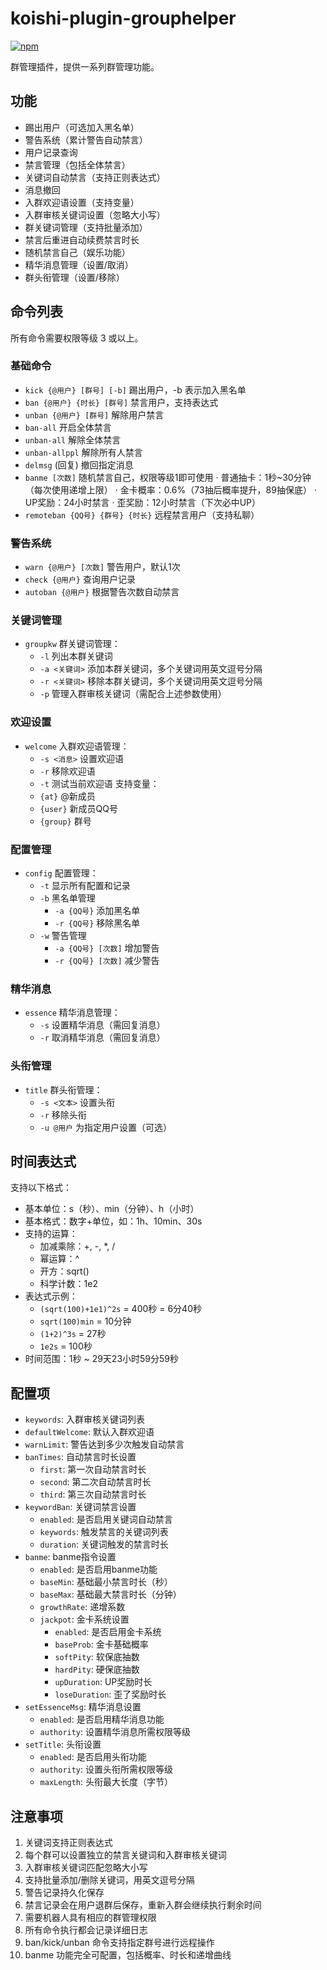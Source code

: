 # koishi-plugin-grouphelper

[![npm](https://img.shields.io/npm/v/koishi-plugin-grouphelper?style=flat-square)](https://www.npmjs.com/package/koishi-plugin-grouphelper)

群管理插件，提供一系列群管理功能。

## 功能

- 踢出用户（可选加入黑名单）
- 警告系统（累计警告自动禁言）
- 用户记录查询
- 禁言管理（包括全体禁言）
- 关键词自动禁言（支持正则表达式）
- 消息撤回
- 入群欢迎语设置（支持变量）
- 入群审核关键词设置（忽略大小写）
- 群关键词管理（支持批量添加）
- 禁言后重进自动续费禁言时长
- 随机禁言自己（娱乐功能）
- 精华消息管理（设置/取消）
- 群头衔管理（设置/移除）

## 命令列表

所有命令需要权限等级 3 或以上。

### 基础命令
- `kick {@用户} [群号] [-b]` 踢出用户，-b 表示加入黑名单
- `ban {@用户} {时长} [群号]` 禁言用户，支持表达式
- `unban {@用户} [群号]` 解除用户禁言
- `ban-all` 开启全体禁言
- `unban-all` 解除全体禁言
- `unban-allppl` 解除所有人禁言
- `delmsg` (回复) 撤回指定消息
- `banme [次数]` 随机禁言自己，权限等级1即可使用
  · 普通抽卡：1秒~30分钟（每次使用递增上限）
  · 金卡概率：0.6%（73抽后概率提升，89抽保底）
  · UP奖励：24小时禁言
  · 歪奖励：12小时禁言（下次必中UP）
- `remoteban {QQ号} {群号} {时长}` 远程禁言用户（支持私聊）

### 警告系统
- `warn {@用户} [次数]` 警告用户，默认1次
- `check {@用户}` 查询用户记录
- `autoban {@用户}` 根据警告次数自动禁言

### 关键词管理
- `groupkw` 群关键词管理：
  - `-l` 列出本群关键词
  - `-a <关键词>` 添加本群关键词，多个关键词用英文逗号分隔
  - `-r <关键词>` 移除本群关键词，多个关键词用英文逗号分隔
  - `-p` 管理入群审核关键词（需配合上述参数使用）

### 欢迎设置
- `welcome` 入群欢迎语管理：
  - `-s <消息>` 设置欢迎语
  - `-r` 移除欢迎语
  - `-t` 测试当前欢迎语
支持变量：
  - `{at}` @新成员
  - `{user}` 新成员QQ号
  - `{group}` 群号

### 配置管理
- `config` 配置管理：
  - `-t` 显示所有配置和记录
  - `-b` 黑名单管理
    - `-a {QQ号}` 添加黑名单
    - `-r {QQ号}` 移除黑名单
  - `-w` 警告管理
    - `-a {QQ号} [次数]` 增加警告
    - `-r {QQ号} [次数]` 减少警告

### 精华消息
- `essence` 精华消息管理：
  - `-s` 设置精华消息（需回复消息）
  - `-r` 取消精华消息（需回复消息）

### 头衔管理
- `title` 群头衔管理：
  - `-s <文本>` 设置头衔
  - `-r` 移除头衔
  - `-u @用户` 为指定用户设置（可选）

## 时间表达式

支持以下格式：
- 基本单位：s（秒）、min（分钟）、h（小时）
- 基本格式：数字+单位，如：1h、10min、30s
- 支持的运算：
  - 加减乘除：+, -, *, /
  - 幂运算：^
  - 开方：sqrt()
  - 科学计数：1e2
- 表达式示例：
  - `(sqrt(100)+1e1)^2s` = 400秒 = 6分40秒
  - `sqrt(100)min` = 10分钟
  - `(1+2)^3s` = 27秒
  - `1e2s` = 100秒
- 时间范围：1秒 ~ 29天23小时59分59秒

## 配置项

- `keywords`: 入群审核关键词列表
- `defaultWelcome`: 默认入群欢迎语
- `warnLimit`: 警告达到多少次触发自动禁言
- `banTimes`: 自动禁言时长设置
  - `first`: 第一次自动禁言时长
  - `second`: 第二次自动禁言时长
  - `third`: 第三次自动禁言时长
- `keywordBan`: 关键词禁言设置
  - `enabled`: 是否启用关键词自动禁言
  - `keywords`: 触发禁言的关键词列表
  - `duration`: 关键词触发的禁言时长
- `banme`: banme指令设置
  - `enabled`: 是否启用banme功能
  - `baseMin`: 基础最小禁言时长（秒）
  - `baseMax`: 基础最大禁言时长（分钟）
  - `growthRate`: 递增系数
  - `jackpot`: 金卡系统设置
    - `enabled`: 是否启用金卡系统
    - `baseProb`: 金卡基础概率
    - `softPity`: 软保底抽数
    - `hardPity`: 硬保底抽数
    - `upDuration`: UP奖励时长
    - `loseDuration`: 歪了奖励时长
- `setEssenceMsg`: 精华消息设置
  - `enabled`: 是否启用精华消息功能
  - `authority`: 设置精华消息所需权限等级
- `setTitle`: 头衔设置
  - `enabled`: 是否启用头衔功能
  - `authority`: 设置头衔所需权限等级
  - `maxLength`: 头衔最大长度（字节）

## 注意事项

1. 关键词支持正则表达式
2. 每个群可以设置独立的禁言关键词和入群审核关键词
3. 入群审核关键词匹配忽略大小写
4. 支持批量添加/删除关键词，用英文逗号分隔
5. 警告记录持久化保存
6. 禁言记录会在用户退群后保存，重新入群会继续执行剩余时间
7. 需要机器人具有相应的群管理权限
8. 所有命令执行都会记录详细日志
9. ban/kick/unban 命令支持指定群号进行远程操作
10. banme 功能完全可配置，包括概率、时长和递增曲线


